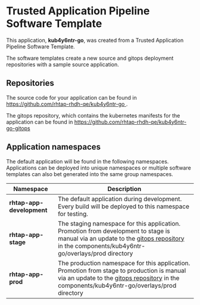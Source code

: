 # Trusted Application Pipeline Software Template

This application, **kub4y6ntr-go**, was created from a Trusted Application Pipeline Software Template.

The software templates create a new source and gitops deployment repositories with a sample source application. 

## Repositories

The source code for your application can be found in [https://github.com/rhtap-rhdh-qe/kub4y6ntr-go ](https://github.com/rhtap-rhdh-qe/kub4y6ntr-go ).
 
The gitops repository, which contains the kubernetes manifests for the application can be found in 
[https://github.com/rhtap-rhdh-qe/kub4y6ntr-go-gitops ](https://github.com/rhtap-rhdh-qe/kub4y6ntr-go-gitops ) 

## Application namespaces 

The default application will be found in the following namespaces. Applications can be deployed into unique namespaces or multiple software templates can also bet generated into the same group namespaces.  

|  Namespace   |  Description   |  
| -------- | -------- |   
| **rhtap-app-development** | The default application during development. Every build will be deployed to this namespace for testing. | 
| **rhtap-app-stage** | The staging namespace for this application. Promotion from development to stage is manual via an update to the [gitops repository](https://github.com/rhtap-rhdh-qe/kub4y6ntr-go-gitops ) in the components/kub4y6ntr-go/overlays/prod directory |  
| **rhtap-app-prod** | The production namespace for this application. Promotion from stage to production is manual via an update to the [gitops repository](https://github.com/rhtap-rhdh-qe/kub4y6ntr-go-gitops ) in the components/kub4y6ntr-go/overlays/prod directory | 
